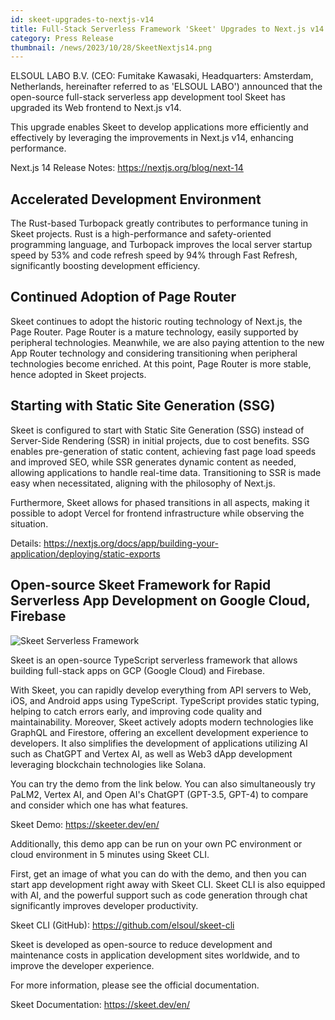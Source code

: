 ```yaml
---
id: skeet-upgrades-to-nextjs-v14
title: Full-Stack Serverless Framework 'Skeet' Upgrades to Next.js v14
category: Press Release
thumbnail: /news/2023/10/28/SkeetNextjs14.png
---
```


ELSOUL LABO B.V. (CEO: Fumitake Kawasaki, Headquarters: Amsterdam, Netherlands, hereinafter referred to as 'ELSOUL LABO') announced that the open-source full-stack serverless app development tool Skeet has upgraded its Web frontend to Next.js v14.

This upgrade enables Skeet to develop applications more efficiently and effectively by leveraging the improvements in Next.js v14, enhancing performance.

Next.js 14 Release Notes: https://nextjs.org/blog/next-14

## Accelerated Development Environment

The Rust-based Turbopack greatly contributes to performance tuning in Skeet projects. Rust is a high-performance and safety-oriented programming language, and Turbopack improves the local server startup speed by 53% and code refresh speed by 94% through Fast Refresh, significantly boosting development efficiency.

## Continued Adoption of Page Router

Skeet continues to adopt the historic routing technology of Next.js, the Page Router. Page Router is a mature technology, easily supported by peripheral technologies. Meanwhile, we are also paying attention to the new App Router technology and considering transitioning when peripheral technologies become enriched. At this point, Page Router is more stable, hence adopted in Skeet projects.

## Starting with Static Site Generation (SSG)

Skeet is configured to start with Static Site Generation (SSG) instead of Server-Side Rendering (SSR) in initial projects, due to cost benefits. SSG enables pre-generation of static content, achieving fast page load speeds and improved SEO, while SSR generates dynamic content as needed, allowing applications to handle real-time data. Transitioning to SSR is made easy when necessitated, aligning with the philosophy of Next.js.

Furthermore, Skeet allows for phased transitions in all aspects, making it possible to adopt Vercel for frontend infrastructure while observing the situation.

Details: https://nextjs.org/docs/app/building-your-application/deploying/static-exports

## Open-source Skeet Framework for Rapid Serverless App Development on Google Cloud, Firebase

![Skeet Serverless Framework](/news/2023/10/28/SkeetEN.png)

Skeet is an open-source TypeScript serverless framework that allows building full-stack apps on GCP (Google Cloud) and Firebase.

With Skeet, you can rapidly develop everything from API servers to Web, iOS, and Android apps using TypeScript. TypeScript provides static typing, helping to catch errors early, and improving code quality and maintainability. Moreover, Skeet actively adopts modern technologies like GraphQL and Firestore, offering an excellent development experience to developers. It also simplifies the development of applications utilizing AI such as ChatGPT and Vertex AI, as well as Web3 dApp development leveraging blockchain technologies like Solana.

You can try the demo from the link below. You can also simultaneously try PaLM2, Vertex AI, and Open AI's ChatGPT (GPT-3.5, GPT-4) to compare and consider which one has what features.

Skeet Demo: https://skeeter.dev/en/

Additionally, this demo app can be run on your own PC environment or cloud environment in 5 minutes using Skeet CLI.

First, get an image of what you can do with the demo, and then you can start app development right away with Skeet CLI. Skeet CLI is also equipped with AI, and the powerful support such as code generation through chat significantly improves developer productivity.

Skeet CLI (GitHub): https://github.com/elsoul/skeet-cli

Skeet is developed as open-source to reduce development and maintenance costs in application development sites worldwide, and to improve the developer experience.

For more information, please see the official documentation.

Skeet Documentation: https://skeet.dev/en/
